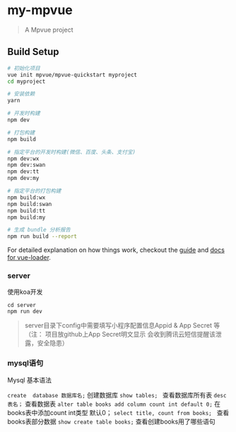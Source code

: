 # my-mpvue

> A Mpvue project

## Build Setup

``` bash
# 初始化项目
vue init mpvue/mpvue-quickstart myproject
cd myproject

# 安装依赖
yarn

# 开发时构建
npm dev

# 打包构建
npm build

# 指定平台的开发时构建(微信、百度、头条、支付宝)
npm dev:wx
npm dev:swan
npm dev:tt
npm dev:my

# 指定平台的打包构建
npm build:wx
npm build:swan
npm build:tt
npm build:my

# 生成 bundle 分析报告
npm run build --report
```

For detailed explanation on how things work, checkout the [guide](http://vuejs-templates.github.io/webpack/) and [docs for vue-loader](http://vuejs.github.io/vue-loader).




### server
使用koa开发  
```
cd server
npm run dev
```
> server目录下config中需要填写小程序配置信息Appid & App Secret 等（注： 项目放github上App Secret明文显示 会收到腾讯云短信提醒该泄露，安全隐患）

### mysql语句

Mysql 基本语法

`create  database 数据库名;`    创建数据库
`show tables; `                查看数据库所有表
`desc   表名；`           查看数据表
`alter table books add column count int default 0;`    在books表中添加count  int类型 默认0；
`select title, count from books; `   查看books表部分数据
`show create table books;`     查看创建books用了哪些语句
